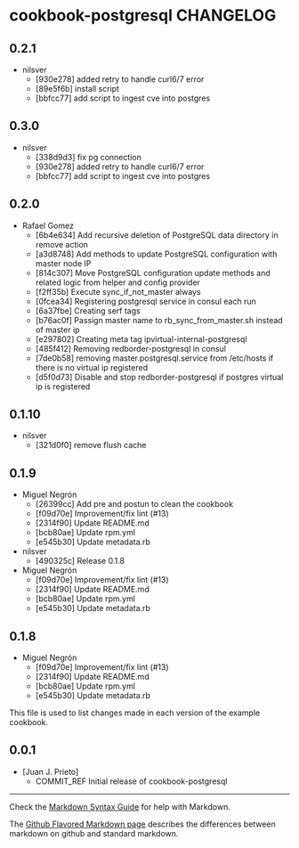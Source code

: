 cookbook-postgresql CHANGELOG
===============

## 0.2.1

  - nilsver
    - [930e278] added retry to handle curl6/7 error
    - [89e5f6b] install script
    - [bbfcc77] add script to ingest cve into postgres

## 0.3.0

  - nilsver
    - [338d9d3] fix pg connection
    - [930e278] added retry to handle curl6/7 error
    - [bbfcc77] add script to ingest cve into postgres

## 0.2.0

  - Rafael Gomez
    - [6b4e634] Add recursive deletion of PostgreSQL data directory in remove action
    - [a3d8748] Add methods to update PostgreSQL configuration with master node IP
    - [814c307] Move PostgreSQL configuration update methods and related logic from helper and config provider
    - [f2ff35b] Execute sync_if_not_master always
    - [0fcea34] Registering postgresql service in consul each run
    - [6a37fbe] Creating serf tags
    - [b76ac0f] Passign master name to rb_sync_from_master.sh instead of master ip
    - [e297802] Creating meta tag ipvirtual-internal-postgresql
    - [485f412] Removing redborder-postgresql in consul
    - [7de0b58] removing master.postgresql.service from /etc/hosts if there is no virtual ip registered
    - [d5f0d73] Disable and stop redborder-postgresql if postgres virtual ip is registered

## 0.1.10

  - nilsver
    - [321d0f0] remove flush cache

## 0.1.9

  - Miguel Negrón
    - [26399cc] Add pre and postun to clean the cookbook
    - [f09d70e] Improvement/fix lint (#13)
    - [2314f90] Update README.md
    - [bcb80ae] Update rpm.yml
    - [e545b30] Update metadata.rb
  - nilsver
    - [490325c] Release 0.1.8
  - Miguel Negrón
    - [f09d70e] Improvement/fix lint (#13)
    - [2314f90] Update README.md
    - [bcb80ae] Update rpm.yml
    - [e545b30] Update metadata.rb

## 0.1.8

  - Miguel Negrón
    - [f09d70e] Improvement/fix lint (#13)
    - [2314f90] Update README.md
    - [bcb80ae] Update rpm.yml
    - [e545b30] Update metadata.rb

This file is used to list changes made in each version of the example cookbook.

0.0.1
-----
- [Juan J. Prieto]
  - COMMIT_REF Initial release of cookbook-postgresql

- - -
Check the [Markdown Syntax Guide](http://daringfireball.net/projects/markdown/syntax) for help with Markdown.

The [Github Flavored Markdown page](http://github.github.com/github-flavored-markdown/) describes the differences between markdown on github and standard markdown.
